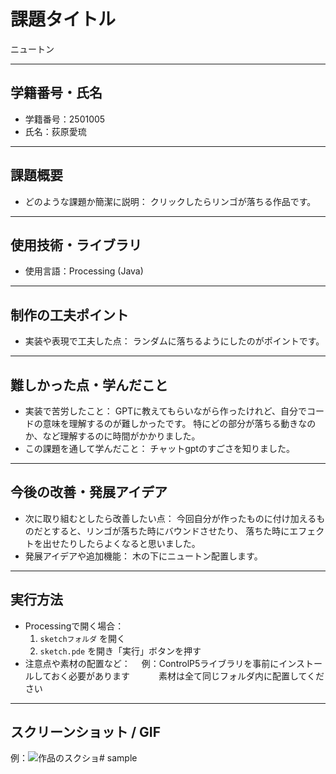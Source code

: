 # 課題タイトル
ニュートン

---

## 学籍番号・氏名
- 学籍番号：2501005
- 氏名：荻原愛琉

---

## 課題概要
- どのような課題か簡潔に説明：
  クリックしたらリンゴが落ちる作品です。

---

## 使用技術・ライブラリ
- 使用言語：Processing (Java)


---

## 制作の工夫ポイント
- 実装や表現で工夫した点：
ランダムに落ちるようにしたのがポイントです。

---

## 難しかった点・学んだこと
- 実装で苦労したこと：
   GPTに教えてもらいながら作ったけれど、自分でコードの意味を理解するのが難しかったです。
  特にどの部分が落ちる動きなのか、など理解するのに時間がかかりました。
- この課題を通して学んだこと：
チャットgptのすごさを知りました。

---

## 今後の改善・発展アイデア
- 次に取り組むとしたら改善したい点：
 今回自分が作ったものに付け加えるものだとすると、リンゴが落ちた時にバウンドさせたり、
落ちた時にエフェクトを出せたりしたらよくなると思いました。
- 発展アイデアや追加機能：
 木の下にニュートン配置します。
---

## 実行方法
- Processingで開く場合：
  1. `sketchフォルダ` を開く
  2. `sketch.pde` を開き「実行」ボタンを押す
- 注意点や素材の配置など：
　例：ControlP5ライブラリを事前にインストールしておく必要があります
　　　素材は全て同じフォルダ内に配置してください
---

## スクリーンショット / GIF
例：![作品のスクショ](images/スクリーンショット2025-09-25140424.png)# sample

